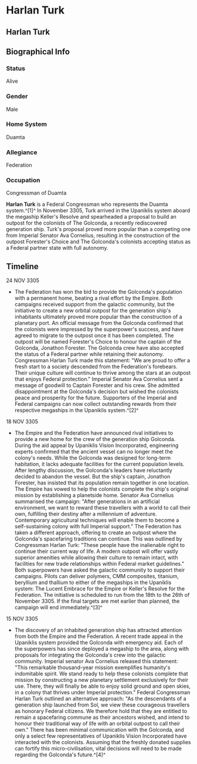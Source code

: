 # Harlan Turk
## Harlan Turk

		

## Biographical Info

### Status

Alive

### Gender

Male

### Home System

Duamta

### Allegiance

Federation

### Occupation

Congressman of Duamta

**Harlan Turk** is a Federal Congressman who represents the Duamta system.^[1]^ In November 3305, Turk arrived in the Upaniklis system aboard the megaship Keller's Resolve and spearheaded a proposal to build an outpost for the colonists of The Golconda, a recently rediscovered generation ship. Turk's proposal proved more popular than a competing one from Imperial Senator Ava Cornelius, resulting in the construction of the outpost Forester's Choice and The Golconda's colonists accepting status as a Federal partner state with full autonomy.

## Timeline

24 NOV 3305

- The Federation has won the bid to provide the Golconda's population with a permanent home, beating a rival effort by the Empire. Both campaigns received support from the galactic community, but the initiative to create a new orbital outpost for the generation ship's inhabitants ultimately proved more popular than the construction of a planetary port. An official message from the Golconda confirmed that the colonists were impressed by the superpower's success, and have agreed to migrate to the outpost once it has been completed. The outpost will be named Forester's Choice to honour the captain of the Golconda, Jonathon Forester. The Golconda crew have also accepted the status of a Federal partner while retaining their autonomy. Congressman Harlan Turk made this statement: "We are proud to offer a fresh start to a society descended from the Federation's forebears. Their unique culture will continue to thrive among the stars at an outpost that enjoys Federal protection." Imperial Senator Ava Cornelius sent a message of goodwill to Captain Forester and his crew. She admitted disappointment at the Golconda's decision but wished the colonists peace and prosperity for the future. Supporters of the Imperial and Federal campaigns can now collect outstanding rewards from their respective megaships in the Upaniklis system.^[2]^

18 NOV 3305

- The Empire and the Federation have announced rival initiatives to provide a new home for the crew of the generation ship Golconda. During the aid appeal by Upaniklis Vision Incorporated, engineering experts confirmed that the ancient vessel can no longer meet the colony's needs. While the Golconda was designed for long-term habitation, it lacks adequate facilities for the current population levels. After lengthy discussion, the Golconda's leaders have reluctantly decided to abandon the vessel. But the ship's captain, Jonathon Forester, has insisted that its population remain together in one location. The Empire has vowed to help the colonists complete the ship's original mission by establishing a planetside home. Senator Ava Cornelius summarised the campaign: "After generations in an artificial environment, we want to reward these travellers with a world to call their own, fulfilling their destiny after a millennium of adventure. Contemporary agricultural techniques will enable them to become a self-sustaining colony with full Imperial support." The Federation has taken a different approach, offering to create an outpost where the Golconda's spacefaring traditions can continue. This was outlined by Congressman Harlan Turk: "These people have the inalienable right to continue their current way of life. A modern outpost will offer vastly superior amenities while allowing their culture to remain intact, with facilities for new trade relationships within Federal market guidelines." Both superpowers have asked the galactic community to support their campaigns. Pilots can deliver polymers, CMM composites, titanium, beryllium and thallium to either of the megaships in the Upaniklis system: The Lucent Embrace for the Empire or Keller's Resolve for the Federation. The initiative is scheduled to run from the 18th to the 26th of November 3305. If the final targets are met earlier than planned, the campaign will end immediately.^[3]^

15 NOV 3305

- The discovery of an inhabited generation ship has attracted attention from both the Empire and the Federation. A recent trade appeal in the Upaniklis system provided the Golconda with emergency aid. Each of the superpowers has since deployed a megaship to the area, along with proposals for integrating the Golconda's crew into the galactic community. Imperial senator Ava Cornelius released this statement: "This remarkable thousand-year mission exemplifies humanity's indomitable spirit. We stand ready to help these colonists complete that mission by constructing a new planetary settlement exclusively for their use. There, they will finally be able to enjoy solid ground and open skies, in a colony that thrives under Imperial protection." Federal Congressman Harlan Turk outlined an alternative approach: "As the descendants of a generation ship launched from Sol, we view these courageous travellers as honorary Federal citizens. We therefore hold that they are entitled to remain a spacefaring commune as their ancestors wished, and intend to honour their traditional way of life with an orbital outpost to call their own." There has been minimal communication with the Golconda, and only a select few representatives of Upaniklis Vision Incorporated have interacted with the colonists. Assuming that the freshly donated supplies can fortify this micro-civilisation, vital decisions will need to be made regarding the Golconda's future.^[4]^